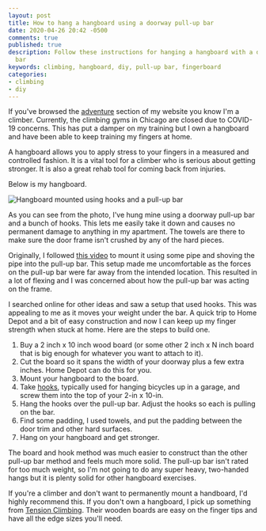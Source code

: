 ```yaml
---
layout: post
title: How to hang a hangboard using a doorway pull-up bar
date: 2020-04-26 20:42 -0500
comments: true
published: true
description: Follow these instructions for hanging a hangboard with a doorway pull-up
  bar
keywords: climbing, hangboard, diy, pull-up bar, fingerboard
categories:
- climbing
- diy
---
```


If you've browsed the [adventure](/adventure) section of my website you know I'm a climber.
Currently, the climbing gyms in Chicago are closed due to COVID-19 concerns.
This has put a damper on my training but I own a hangboard and have been able to keep training my fingers at home.

A hangboard allows you to apply stress to your fingers in a measured and controlled fashion.
It is a vital tool for a climber who is serious about getting stronger.
It is also a great rehab tool for coming back from injuries.

Below is my hangboard.

![Hangboard mounted using hooks and a pull-up bar](/images/hangboard.png)

As you can see from the photo, I've hung mine using a doorway pull-up bar and a bunch of hooks.
This lets me easily take it down and causes no permanent damage to anything in my apartment.
The towels are there to make sure the door frame isn't crushed by any of the hard pieces.

Originally, I followed [this video](https://www.youtube.com/watch?v=Cu-MrncHpJo) to mount it using some pipe and shoving the pipe into the pull-up bar.
This setup made me uncomfortable as the forces on the pull-up bar were far away from the intended location.
This resulted in a lot of flexing and I was concerned about how the pull-up bar was acting on the frame.

I searched online for other ideas and saw a setup that used hooks.
This was appealing to me as it moves your weight under the bar.
A quick trip to Home Depot and a bit of easy construction and now I can keep up my finger strength when stuck at home.
Here are the steps to build one.

1. Buy a 2 inch x 10 inch wood board (or some other 2 inch x N inch board that is big enough for whatever you want to attach to it).
1. Cut the board so it spans the width of your doorway plus a few extra inches. Home Depot can do this for you.
1. Mount your hangboard to the board.
1. Take [hooks](https://www.homedepot.com/p/Everbilt-Screw-in-Steel-Bicycle-Hook-with-Vinyl-Coating-25-lbs-21407/206585761), typically used for hanging bicycles up in a garage, and screw them into the top of your 2-in x 10-in.
1. Hang the hooks over the pull-up bar. Adjust the hooks so each is pulling on the bar.
1. Find some padding, I used towels, and put the padding between the door trim and other hard surfaces.
1. Hang on your hangboard and get stronger.

The board and hook method was much easier to construct than the other pull-up bar method and feels much more solid.
The pull-up bar isn't rated for too much weight, so I'm not going to do any super heavy, two-handed hangs but it is plenty solid for other hangboard exercises.

If you're a climber and don't want to permanently mount a handboard, I'd highly recommend this.
If you don't own a hangboard, I pick up something from [Tension Climbing](https://www.tensionclimbing.com/hangboards/).
Their wooden boards are easy on the finger tips and have all the edge sizes you'll need.
